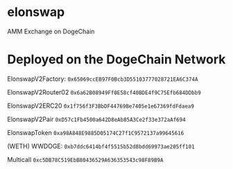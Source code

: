# elonswap
AMM Exchange on DogeChain


# Deployed on the DogeChain Network

ElonswapV2Factory:
```0x65069ccEB97F0Bcb3D55103777028721EA6C374A```

ElonswapV2Router02 
```0x6a62B08949Ff0E58cf40BDE4f9C75Efb684DDbb9```

ElonswapV2ERC20
```0x1f756f3F3BbDF44769Be7405e1e67369fdFdaea9```

ElonswapV2Pair
```0xD57c1Fb4500a642D8eAb85A3Ce2f33e372aAf694```

ElonswapToken
```0xa98A848E9885D05174C27f1C9572137a99645616```

(WETH) WWDOGE:
```0xb7ddc6414bf4f5515b52d8bdd69973ae205ff101```

Multicall
```0xc5DB78C519EbB80436529A636353543c98F89B9A```

